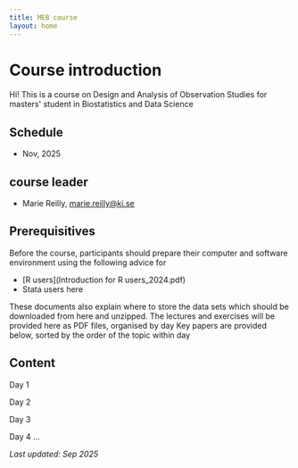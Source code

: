 ```yaml
---
title: MEB course
layout: home
---
```


# Course introduction
Hi! This is a course on Design and Analysis of Observation Studies for masters' student in Biostatistics and Data Science

## Schedule
- Nov, 2025

## course leader
- Marie Reilly, marie.reilly@ki.se
  
## Prerequisitives
Before the course, participants should prepare their computer and software environment using the following advice for
- [R users](Introduction for R users_2024.pdf)
- Stata users   here   

These documents also explain where to store the data sets which should be downloaded from here and unzipped.
The lectures and exercises will be provided here as PDF files, organised by day
Key papers are provided below, sorted by the order of the topic within day

## Content
Day 1

Day 2

Day 3

Day 4
 ...
 
*Last updated: Sep 2025*
